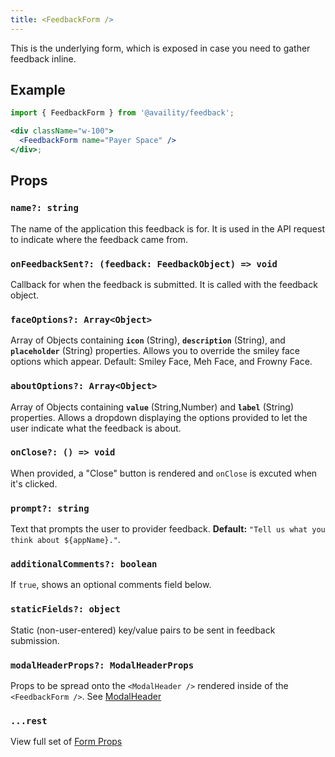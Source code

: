 ```yaml
---
title: <FeedbackForm />
---
```


This is the underlying form, which is exposed in case you need to gather feedback inline.

## Example

```jsx live=true viewCode=true
import { FeedbackForm } from '@availity/feedback';

<div className="w-100">
  <FeedbackForm name="Payer Space" />
</div>;
```


## Props

### `name?: string`
The name of the application this feedback is for. It is used in the API request to indicate where the feedback came from.

### `onFeedbackSent?: (feedback: FeedbackObject) => void`
Callback for when the feedback is submitted. It is called with the feedback object.

### `faceOptions?: Array<Object>`
Array of Objects containing **`icon`** (String), **`description`** (String), and **`placeholder`** (String) properties. Allows you to override the smiley face options which appear. Default: Smiley Face, Meh Face, and Frowny Face.

### `aboutOptions?: Array<Object>`
Array of Objects containing **`value`** (String,Number) and **`label`** (String) properties. Allows a dropdown displaying the options provided to let the user indicate what the feedback is about.

### `onClose?: () => void`
When provided, a "Close" button is rendered and `onClose` is excuted when it's clicked.

### `prompt?: string`
Text that prompts the user to provider feedback. **Default:** `"Tell us what you think about ${appName}."`.

### `additionalComments?: boolean`
If `true`, shows an optional comments field below.

### `staticFields?: object`
Static (non-user-entered) key/value pairs to be sent in feedback submission.

### `modalHeaderProps?: ModalHeaderProps`
Props to be spread onto the `<ModalHeader />` rendered inside of the `<FeedbackForm />`. See [ModalHeader](https://github.com/reactstrap/reactstrap/blob/master/src/ModalHeader.js)

### `...rest`
View full set of [Form Props](https://availity.github.io/availity-react/form/components/form/)